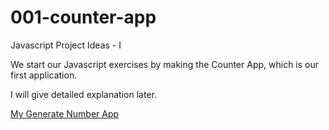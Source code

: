 # 001-counter-app

Javascript Project Ideas - I

We start our Javascript exercises by making the Counter App, which is our first application.

I will give detailed explanation later.

<a href="https://001-counter-app.netlify.app/" target="_blank">My Generate Number App</a>
